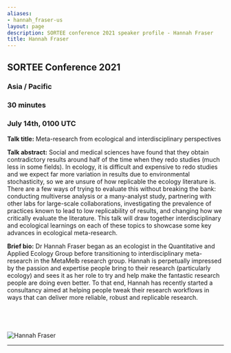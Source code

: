 ```yaml
---
aliases:
- hannah_fraser-us
layout: page
description: SORTEE conference 2021 speaker profile - Hannah Fraser
title: Hannah Fraser
---
```


## SORTEE Conference 2021   

### Asia / Pacific  

### 30 minutes    

### July 14th, 0100 UTC     


**Talk title:** Meta-research from ecological and interdisciplinary perspectives  

**Talk abstract:**  Social and medical sciences have found that they obtain contradictory results around half of the time when they redo studies (much less in some fields). In ecology, it is difficult and expensive to redo studies and we expect far more variation in results due to environmental stochasticity, so we are unsure of how replicable the ecology literature is. There are a few ways of trying to evaluate this without breaking the bank: conducting multiverse analysis or a many-analyst study, partnering with other labs for large-scale collaborations, investigating the prevalence of practices known to lead to low replicability of results, and changing how we critically evaluate the literature. This talk will draw together interdisciplinary and ecological learnings on each of these topics to showcase some key advances in ecological meta-research.   

**Brief bio:** Dr Hannah Fraser began as an ecologist in the Quantitative and Applied Ecology Group before transitioning to interdisciplinary meta-research in the MetaMelb research group. Hannah is perpetually impressed by the passion and expertise people bring to their research (particularly ecology) and sees it as her role to try and help make the fantastic research people are doing even better. To that end, Hannah has recently started a consultancy aimed at helping people tweak their research workflows in ways that can deliver more reliable, robust and replicable research.   


&nbsp;
--------------------------------------------------------------------------------------------------------------------

![Hannah Fraser](/img/people/HannahFraser.png) 

--------------------------------------------------------------------------------------------------------------------

&nbsp;



